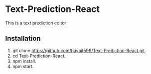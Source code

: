 # **Text-Prediction-React**

This is a text prediction editor

## **Installation**
1. git clone https://github.com/hayait599/Text-Prediction-React.git.
2. cd Text-Prediction-React.
3. npm install.
4. npm start.
